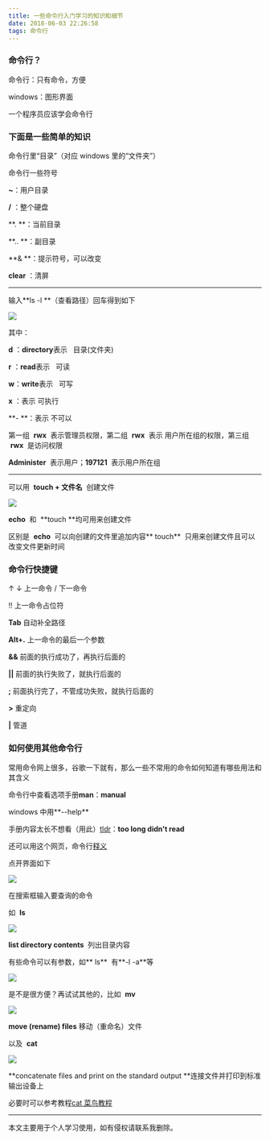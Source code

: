 ```yaml
---
title: 一些命令行入门学习的知识和细节
date: 2018-06-03 22:26:58
tags: 命令行
---
```


### 命令行？

命令行：只有命令，方便

windows：图形界面

一个程序员应该学会命令行

### 下面是一些简单的知识

命令行里“目录”（对应 windows 里的“文件夹”）

命令行一些符号

**~**：用户目录

**/** ：整个硬盘

**. **：当前目录

**.. **：副目录

**& **：提示符号，可以改变

**clear** ：清屏

---

输入**ls -l **（查看路径）回车得到如下

![](https://upload-images.jianshu.io/upload_images/7094266-bb2e7ac4f4e616ce.png?imageMogr2/auto-orient/strip%7CimageView2/2/w/1240)

其中：

**d** ：**directory**表示   目录(文件夹)

**r** ：**read**表示   可读

**w**：**write**表示   可写

**x** ：表示 可执行

**- **：表示 不可以

第一组  **rwx**  表示管理员权限，第二组  **rwx**  表示 用户所在组的权限，第三组  **rwx**  是访问权限

**Administer**  表示用户；**197121**  表示用户所在组

---

可以用  **touch + 文件名**  创建文件

![](https://upload-images.jianshu.io/upload_images/7094266-c9580aa61009e522.png?imageMogr2/auto-orient/strip%7CimageView2/2/w/1240)

**echo**  和  **touch **均可用来创建文件

区别是  **echo**  可以向创建的文件里追加内容** touch**  只用来创建文件且可以改变文件更新时间

### 命令行快捷键

↑ ↓ 上一命令 / 下一命令

!! 上一命令占位符

**Tab** 自动补全路径

**Alt+.** 上一命令的最后一个参数

**&&** 前面的执行成功了，再执行后面的

**||** 前面的执行失败了，就执行后面的

**;** 前面执行完了，不管成功失败，就执行后面的

**>** 重定向

**|** 管道

### 如何使用其他命令行

常用命令网上很多，谷歌一下就有，那么一些不常用的命令如何知道有哪些用法和其含义

命令行中查看选项手册**man**：**manual**

windows 中用**--help**

手册内容太长不想看（用此）[tldr](https://github.com/tldr-pages/tldr#tldr)：**too long didn't read**

还可以用这个网页，命令行[释义](https://explainshell.com/)

点开界面如下

![](https://upload-images.jianshu.io/upload_images/7094266-0bc203c06c932a7b.png?imageMogr2/auto-orient/strip%7CimageView2/2/w/1240)

在搜索框输入要查询的命令

如  **ls**

![](https://upload-images.jianshu.io/upload_images/7094266-a733fcf7a6a0a3a4.png?imageMogr2/auto-orient/strip%7CimageView2/2/w/1240)

**list directory contents**  列出目录内容

有些命令可以有参数，如** ls**  有**-l -a**等

![](https://upload-images.jianshu.io/upload_images/7094266-156ca27401e98309.png?imageMogr2/auto-orient/strip%7CimageView2/2/w/1240)

是不是很方便？再试试其他的，比如  **mv**

![](https://upload-images.jianshu.io/upload_images/7094266-e5d1b5db9555a3de.png?imageMogr2/auto-orient/strip%7CimageView2/2/w/1240)

**move (rename) files** 移动（重命名）文件

以及  **cat**

![](https://upload-images.jianshu.io/upload_images/7094266-356bafdb4d657c15.png?imageMogr2/auto-orient/strip%7CimageView2/2/w/1240)

**concatenate files and print on the standard output **连接文件并打印到标准输出设备上

必要时可以参考教程[cat 菜鸟教程](http://www.runoob.com/linux/linux-comm-cat.html)

---

本文主要用于个人学习使用，如有侵权请联系我删除。
